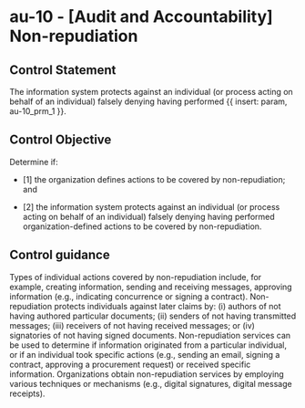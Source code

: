 # au-10 - \[Audit and Accountability\] Non-repudiation

## Control Statement

The information system protects against an individual (or process acting on behalf of an individual) falsely denying having performed {{ insert: param, au-10_prm_1 }}.

## Control Objective

Determine if:

- \[1\] the organization defines actions to be covered by non-repudiation; and

- \[2\] the information system protects against an individual (or process acting on behalf of an individual) falsely denying having performed organization-defined actions to be covered by non-repudiation.

## Control guidance

Types of individual actions covered by non-repudiation include, for example, creating information, sending and receiving messages, approving information (e.g., indicating concurrence or signing a contract). Non-repudiation protects individuals against later claims by: (i) authors of not having authored particular documents; (ii) senders of not having transmitted messages; (iii) receivers of not having received messages; or (iv) signatories of not having signed documents. Non-repudiation services can be used to determine if information originated from a particular individual, or if an individual took specific actions (e.g., sending an email, signing a contract, approving a procurement request) or received specific information. Organizations obtain non-repudiation services by employing various techniques or mechanisms (e.g., digital signatures, digital message receipts).
